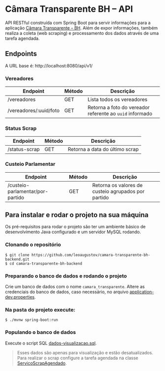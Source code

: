 # Câmara Transparente BH – API
API RESTful construída com Spring Boot para servir informações para a aplicação [Câmara Transparente – BH](https://github.com/leoaugustov/camara-transparente-bh-frontend). Além de expor informações, também realiza a coleta (web scraping) e processamento dos dados através de uma tarefa agendada.

## Endpoints
A URL base é: http://localhost:8080/api/v1/
### Vereadores
| Endpoint | Método | Descrição |
|--|--|--|
| /vereadores | GET | Lista todos os vereadores |
| /vereadores/:uuid/foto | GET | Retorna a foto do vereador referente ao `uuid` informado |
### Status Scrap
| Endpoint | Método | Descrição |
|--|--|--|
| /status-scrap | GET | Retorna a data do último scrap |
### Custeio Parlamentar
| Endpoint | Método | Descrição |
|--|--|--|
| /custeio-parlamentar/por-partido | GET | Retorna os valores de custeio agrupados por partido |
## Para instalar e rodar o projeto na sua máquina
Os pré-requisitos para rodar o projeto são ter um ambiente básico de desenvolvimento Java configurado e um servidor MySQL rodando.
### Clonando o repositório
    $ git clone https://github.com/leoaugustov/camara-transparente-bh-backend.git
    $ cd camara-transparente-bh-backend
### Preparando o banco de dados e rodando o projeto
Crie um banco de dados com o nome `camara_transparente`.
Altere as credenciais do banco de dados, caso necessário, no arquivo [application-dev.properties](https://github.com/leoaugustov/camara-transparente-bh-backend/blob/master/src/main/resources/application-dev.properties).
### Na pasta do projeto execute:

    $ ./mvnw spring-boot:run
### Populando o banco de dados
Execute o script SQL [dados-visualizacao.sql](https://github.com/leoaugustov/camara-transparente-bh-backend/blob/master/dados-visualizacao.sql).
> Esses dados são apenas para visualização e estão desatualizados. Para realizar o scrap configure a tarefa agendada na classe [ServicoScrapAgendado](https://github.com/leoaugustov/camara-transparente-bh-backend/blob/master/src/main/java/camaratransparente/servico/ServicoScrapAgendado.java).
